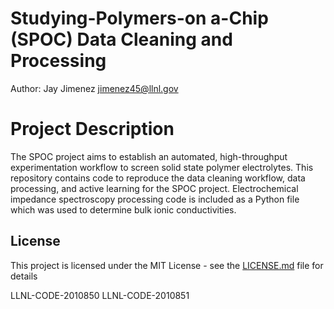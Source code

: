 # Studying-Polymers-on a-Chip (SPOC) Data Cleaning and Processing
Author: Jay Jimenez jimenez45@llnl.gov

# Project Description

The SPOC project aims to establish an automated, high-throughput experimentation workflow to screen solid state polymer electrolytes. This repository contains code to reproduce the data cleaning workflow, data processing, and active learning for the SPOC project. Electrochemical impedance spectroscopy processing code is included as a Python file which was used to determine bulk ionic conductivities.

## License

This project is licensed under the MIT License - see the [LICENSE.md](LICENSE.md) file for details

LLNL-CODE-2010850
LLNL-CODE-2010851
